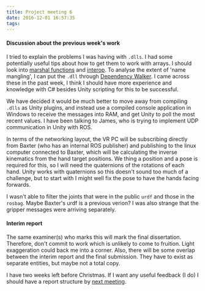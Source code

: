 ```yaml
---
title: Project meeting 6
date: 2016-12-01 16:57:35
tags:
---
```

#### Discussion about the previous week's work
I tried to explain the problems I was having with `.dlls`.
I had some potentially useful tips about how to get them to work with arrays. I should look into [marshal functions](https://msdn.microsoft.com/en-us/library/system.runtime.interopservices.marshal.aspx) and [interop](https://msdn.microsoft.com/en-us/library/04fy9ya1.aspx).
To analyse the extent of 'name mangling', I can put the `.dll` through [Dependency Walker](http://www.dependencywalker.com/).
I came across these in the past week, I think I should have more experience and knowledge with C# besides Unity scripting for this to be successful.

We have decided it would be much better to move away from compiling `.dlls` as Unity plugins, and instead use a compiled console application in Windows to receive the messages into RAM, and get Unity to poll the most recent values.
I have been talking to James, who is trying to implement UDP communication in Unity with ROS.

In terms of the networking layout, the VR PC will be subscribing directly from Baxter (who has an internal ROS publisher) and publishing to the linux computer connected to Baxter, which will be calculating the inverse kinematics from the hand target positions.
We thing a position and a pose is required for this, so I will need the quaternions of the rotations of each hand.
Unity works with quaternions so this doesn't sound too much of a challenge, but to start with I might well fix the pose to have the hands facing forwards.

I wasn't able to filter the joints that were in the public `urdf` and those in the `rosbag`. Maybe Baxter's urdf is a previous verion?
I was also strange that the gripper messages were arriving separately.

#### Interim report
The same examiner(s) who marks this will mark the final dissertation.
Therefore, don't commit to work which is unlikely to come to fruition. Light exaggeration could back me into a corner.
Also, there will be some overlap between the interim report and the final submission. They have to exist as separate entities, but maybe not a total copy.

I have two weeks left before Christmas. If I want any useful feedback (I do) I should have a report structure by [next meeting](/Robotic-Telepresence/2016/12/13/Project-meeting-7/).


